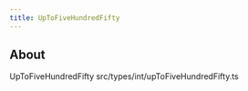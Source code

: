```yaml
---
title: UpToFiveHundredFifty
---
```


## About

UpToFiveHundredFifty src/types/int/upToFiveHundredFifty.ts
